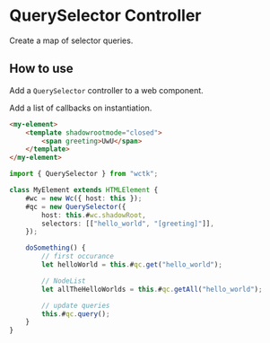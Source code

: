 # QuerySelector Controller

Create a map of selector queries.

## How to use

Add a `QuerySelector` controller to a web component.

Add a list of callbacks on instantiation.

```html
<my-element>
	<template shadowrootmode="closed">
		<span greeting>UwU</span>
	</template>
</my-element>
```

```ts
import { QuerySelector } from "wctk";

class MyElement extends HTMLElement {
	#wc = new Wc({ host: this });
	#qc = new QuerySelector({
		host: this.#wc.shadowRoot,
		selectors: [["hello_world", "[greeting]"]],
	});

	doSomething() {
		// first occurance
		let helloWorld = this.#qc.get("hello_world");

		// NodeList
		let allTheHelloWorlds = this.#qc.getAll("hello_world");

		// update queries
		this.#qc.query();
	}
}
```
